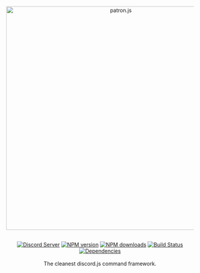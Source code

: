 <div align="center">
    <br />
    <p>
        <a href="https://github.com/RealBlazeIt/patron.js"><img src="https://i.imgur.com/6j61q1V.png" width="600" alt="patron.js" /></a>
    </p>
    <br />
    <a href="https://discord.gg/gvyma7H"><img src="https://discordapp.com/api/guilds/290759415362224139/embed.png" alt="Discord Server" /></a>
    <a href="https://www.npmjs.com/package/patron.js"><img src="https://img.shields.io/npm/v/patron.js.svg?maxAge=3600" alt="NPM version" /></a>
    <a href="https://www.npmjs.com/package/patron.js"><img src="https://img.shields.io/npm/dt/patron.js.svg?maxAge=3600" alt="NPM downloads" /></a>
    <a href="https://travis-ci.org/RealBlazeIt/patron.js"><img src="https://travis-ci.org/RealBlazeIt/patron.js.svg?branch=master" alt="Build Status" /></a>
    <a href="https://david-dm.org/RealBlazeIt/patron.js"><img src="https://david-dm.org/RealBlazeIt/patron.js.svg" alt="Dependencies" /></a>
</div>
<br />
<div align="center">
The cleanest discord.js command framework.
</div>
